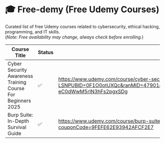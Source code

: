# 🎓 Free-demy (Free Udemy Courses)

Curated list of free Udemy courses related to cybersecurity, ethical hacking, programming, and IT skills.  
(*Note: Free availability may change, always check before enrolling.*)

| Course Title                          | Status | Link |
|--------------------------------------|--------|------|
| Cyber Security Awareness Training Course For Beginners 2025 | ✅     | https://www.udemy.com/course/cyber-security-awareness-training-course/?LSNPUBID=0F1O0otUXQc&ranMID=47901&ranEAID=0F1O0otUXQc&ranSiteID=0F1O0otUXQc-eC0dWwM5rIN3hFs2pgxSDg |
| Burp Suite: In-Depth Survival Guide      | ✅     | https://www.udemy.com/course/burp-suite-in-depth-survival-guide/?couponCode=9FEFE62E93942AFCF2E7       |
